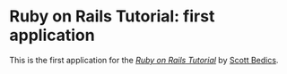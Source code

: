 # Ruby on Rails Tutorial: first application

This is the first application for the
[*Ruby on Rails Tutorial*](http://railstutorial.org/)
by [Scott Bedics](sbedics@rcn.com).
